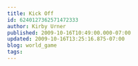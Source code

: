 ```yaml
---
title: Kick Off
id: 6240127362571472333
author: Kirby Urner
published: 2009-10-16T10:49:00.000-07:00
updated: 2009-10-16T13:25:16.875-07:00
blog: world_game
tags: 
---
```


